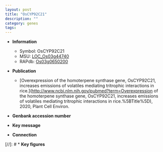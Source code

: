 ```yaml
---
layout: post
title: "OsCYP92C21"
description: ""
category: genes
tags: 
---
```


* **Information**  
    + Symbol: OsCYP92C21  
    + MSU: [LOC_Os03g44740](http://rice.uga.edu/cgi-bin/ORF_infopage.cgi?orf=LOC_Os03g44740)  
    + RAPdb: [Os03g0650200](http://rapdb.dna.affrc.go.jp/viewer/gbrowse_details/irgsp1?name=Os03g0650200)  

* **Publication**  
    + [Overexpression of the homoterpene synthase gene, OsCYP92C21, increases emissions of volatiles mediating tritrophic interactions in rice.](http://www.ncbi.nlm.nih.gov/pubmed?term=Overexpression of the homoterpene synthase gene, OsCYP92C21, increases emissions of volatiles mediating tritrophic interactions in rice.%5BTitle%5D), 2020, Plant Cell Environ.

* **Genbank accession number**  

* **Key message**  

* **Connection**  

[//]: # * **Key figures**  


